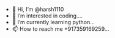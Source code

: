 - 👋 Hi, I’m @harsh1110
- 👀 I’m interested in coding....
- 🌱 I’m currently learning python...
- 📫 How to reach me +917359169259...

<!---
harsh1110/harsh1110 is a ✨ special ✨ repository because its `README.md` (this file) appears on your GitHub profile.
You can click the Preview link to take a look at your changes.
--->
